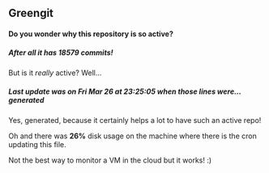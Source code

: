 ## Greengit

#### Do you wonder why this repository is so active?

##### After all it has 18579 commits!

But is it *really* active? Well...

##### Last update was on Fri Mar 26 at 23:25:05 when those lines were... generated

Yes, generated, because it certainly helps a lot to have such an active repo!

Oh and there was **26%** disk usage on the machine
where there is the cron updating this file.

Not the best way to monitor a VM in the cloud but it works! :)
